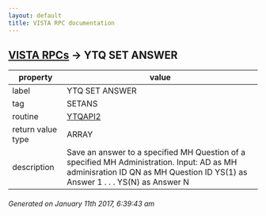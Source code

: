 ```yaml
---
layout: default
title: VISTA RPC documentation
---
```




## [VISTA RPCs](TableOfContent.md) &#8594; YTQ SET ANSWER 

 property | value 
--- | --- 
 label | YTQ SET ANSWER
 tag | SETANS
 routine | [YTQAPI2](http://code.osehra.org/dox/Routine_YTQAPI2_source.html)
 return value type | ARRAY
 description | Save an answer to a specified MH Question of a specified MH Administration. Input: AD as MH adminisration ID       QN as MH Question ID       YS(1) as Answer 1       .       .       .       YS(N) as Answer N




 ###### Generated on January 11th 2017, 6:39:43 am